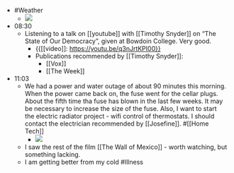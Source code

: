 - #Weather
    - ![](https://firebasestorage.googleapis.com/v0/b/firescript-577a2.appspot.com/o/imgs%2Fapp%2FDavidsroam%2FW7speEXX-a.jpeg?alt=media&token=82109634-6d6c-40b1-a5ea-433a4d89837b)
- 08:30
    - Listening to a talk on [[youtube]] with [[Timothy Snyder]] on “The State of Our Democracy”, given at Bowdoin College. Very good.
        - {{[[video]]: https://youtu.be/q3nJrtKPI00}}
        - Publications recommended by [[Timothy Snyder]]:
            - [[Vox]]
            - [[The Week]]
- 11:03
    - We had a power and water outage of about 90 minutes this morning. When the power came back on, the fuse went for the cellar plugs. About the fifth time tha fuse has blown in the last few weeks. It may be necessary to increase the size of the fuse. Also, I want to start the electric radiator project - wifi control of thermostats. I should contact the electrician recommended by [[Josefine]]. #[[Home Tech]]
        - ![](https://firebasestorage.googleapis.com/v0/b/firescript-577a2.appspot.com/o/imgs%2Fapp%2FDavidsroam%2FvI_bmNZLjh.jpeg?alt=media&token=36ec49b2-3004-458f-bc17-fb5ce2632aac)
    - I saw the rest of the film [[The Wall of Mexico]] - worth watching, but something lacking.
    - I am getting better from my cold #Illness
